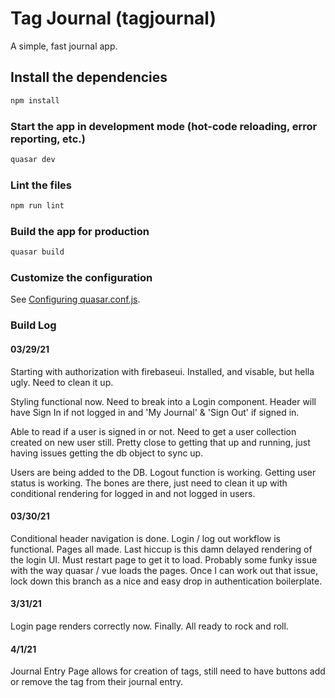 # Tag Journal (tagjournal)

A simple, fast journal app.

## Install the dependencies
```bash
npm install
```

### Start the app in development mode (hot-code reloading, error reporting, etc.)
```bash
quasar dev
```

### Lint the files
```bash
npm run lint
```

### Build the app for production
```bash
quasar build
```

### Customize the configuration
See [Configuring quasar.conf.js](https://v1.quasar.dev/quasar-cli/quasar-conf-js).


### Build Log
#### 03/29/21
Starting with authorization with firebaseui. Installed, and visable, but hella ugly. Need to clean it up.

Styling functional now. Need to break into a Login component. Header will have Sign In if not logged in and 'My Journal' & 'Sign Out' if signed in. 

Able to read if a user is signed in or not. Need to get a user collection created on new user still. Pretty close to getting that up and running, just having issues getting the db object to sync up.

Users are being added to the DB. Logout function is working. Getting user status is working. The bones are there, just need to clean it up with conditional rendering for logged in and not logged in users.

#### 03/30/21
Conditional header navigation is done. Login / log out workflow is functional. Pages all made. Last hiccup is this damn delayed rendering of the login UI. Must restart page to get it to load. Probably some funky issue with the way quasar / vue loads the pages. Once I can work out that issue, lock down this branch as a nice and easy drop in authentication boilerplate.

#### 3/31/21
Login page renders correctly now. Finally. All ready to rock and roll. 

#### 4/1/21
Journal Entry Page allows for creation of tags, still need to have buttons add or remove the tag from their journal entry. 



